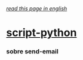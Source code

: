 
###### [read this page in english](https://github.com/jreimao/scripts-python/blob/send-email/send-email/README-en.md)

# [script-python](https://github.com/jreimao/scripts-python/tree/master)


### sobre send-email
